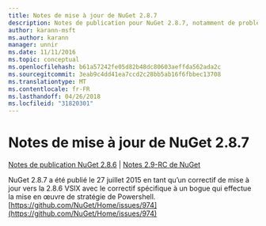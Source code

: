 ```yaml
---
title: Notes de mise à jour de NuGet 2.8.7
description: Notes de publication pour NuGet 2.8.7, notamment de problèmes connus, des correctifs de bogues, les fonctionnalités ajoutées et dcr.
author: karann-msft
ms.author: karann
manager: unnir
ms.date: 11/11/2016
ms.topic: conceptual
ms.openlocfilehash: b61a57242fe05d82b48dc80603aeffda562ada2c
ms.sourcegitcommit: 3eab9c4dd41ea7ccd2c28bb5ab16f6fbbec13708
ms.translationtype: MT
ms.contentlocale: fr-FR
ms.lasthandoff: 04/26/2018
ms.locfileid: "31820301"
---
```

# <a name="nuget-287-release-notes"></a>Notes de mise à jour de NuGet 2.8.7

[Notes de publication NuGet 2.8.6](../release-notes/nuget-2.8.6.md) | [Notes 2.9-RC de NuGet](../release-notes/nuget-2.9-RC.md)

NuGet 2.8.7 a été publié le 27 juillet 2015 en tant qu’un correctif de mise à jour vers la 2.8.6 VSIX avec le correctif spécifique à un bogue qui effectue la mise en œuvre de stratégie de Powershell.
[https://github.com/NuGet/Home/issues/974](https://github.com/NuGet/Home/issues/974)